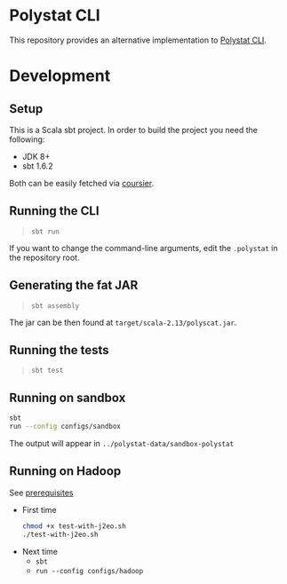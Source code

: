 # Polystat CLI
This repository provides an alternative implementation to [Polystat CLI](https://github.com/polystat/polystat).

# Development
## Setup
This is a Scala sbt project. In order to build the project you need the following:
  * JDK 8+
  * sbt 1.6.2

Both can be easily fetched via [coursier](https://get-coursier.io/docs/overview). 

## Running the CLI
> `sbt run`

If you want to change the command-line arguments, edit the `.polystat` in the repository root.

## Generating the fat JAR
> `sbt assembly`

The jar can be then found at `target/scala-2.13/polyscat.jar`.

## Running the tests
> `sbt test`

## Running on sandbox
```sh
sbt
run --config configs/sandbox
```
The output will appear in `../polystat-data/sandbox-polystat`

## Running on Hadoop

See [prerequisites](https://github.com/br4ch1st0chr0n3/j2eo#usage)

* First time
  ```sh
  chmod +x test-with-j2eo.sh
  ./test-with-j2eo.sh
  ```
* Next time
  * `sbt`
  * `run --config configs/hadoop`